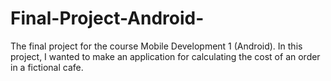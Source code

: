 # Final-Project-Android-
The final project for the course Mobile Development 1 (Android). In this project, I wanted to make an application for calculating the cost of an order in a fictional cafe.
